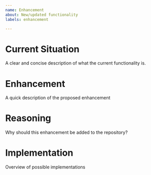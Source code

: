 ```yaml
---
name: Enhancement
about: New/updated functionality
labels: enhancement

---
```


Current Situation
=================
A clear and concise description of what the current functionality is.

Enhancement
===========
A quick description of the proposed enhancement

Reasoning
=========
Why should this enhancement be added to the repository?

Implementation
==============
Overview of possible implementations
